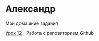 

# Александр
Мои домашние задания


[Урок 12](dartanians.github.io/github/lesson_12/ "Мое готовое ДЗ") - Работа с репозиторием Github
